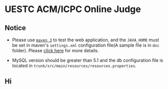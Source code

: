 # UESTC ACM/ICPC Online Judge

## Notice
- Please use [`maven 3`](http://maven.apache.org/) to test the web application, and the `JAVA_HOME` must be set in maven's `settings.xml` configuration file(A sample file is in `doc` folder). Please [click here](http://maven.apache.org/plugins/maven-compiler-plugin/examples/compile-using-different-jdk.html) for more details.

- MySQL version should be greater than 5.1 and the db configuration file is located in `trunk/src/main/resources/resources.properties`.

## Hi

